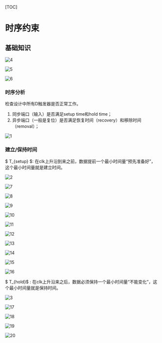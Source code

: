 [TOC]

# 时序约束

## 基础知识

![4](./4.png)

![5](./5.png)

![6](./6.png)

### 时序分析

检查设计中所有D触发器是否正常工作。

1. 同步端口（输入）是否满足setup time和hold time；
2. 异步端口（一般是复位）是否满足恢复时间（recovery）和移除时间（removal）；

![1](./1.png)



### 建立/保持时间

$ T_{setup} $: 在clk上升沿到来之前，数据提前一个最小时间量“预先准备好”，这个最小时间量就是建立时间。

![2](./2.png)

![7](./7.png)

![8](./8.png)

![9](./9.png)

![10](./10.png)

![11](./11.png)

![12](./12.png)

![13](./13.png)

![14](./14.png)

![15](./15.png)

![16](./16.png)



$ T_{hold}$ :  在clk上升沿来之后，数据必须保持一个最小时间量“不能变化”，这个最小时间量就是保持时间。

![3](./3.png)

![17](./17.png)

![18](./18.png)

![19](19.png)

![20](./20.png)